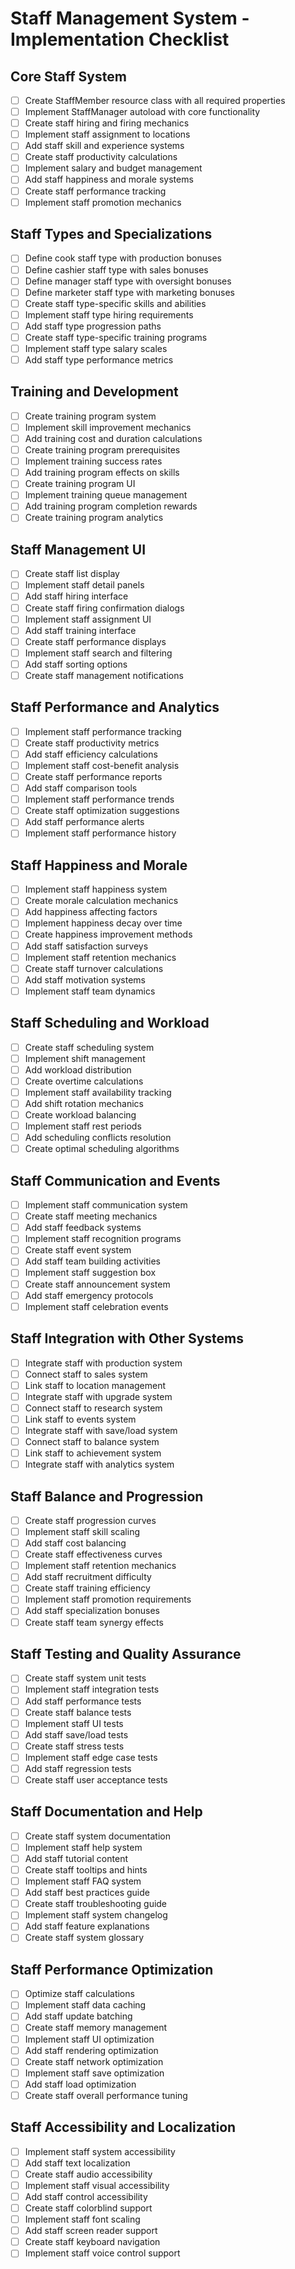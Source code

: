 # Staff Management System - Implementation Checklist

## Core Staff System
- [ ] Create StaffMember resource class with all required properties
- [ ] Implement StaffManager autoload with core functionality
- [ ] Create staff hiring and firing mechanics
- [ ] Implement staff assignment to locations
- [ ] Add staff skill and experience systems
- [ ] Create staff productivity calculations
- [ ] Implement salary and budget management
- [ ] Add staff happiness and morale systems
- [ ] Create staff performance tracking
- [ ] Implement staff promotion mechanics

## Staff Types and Specializations
- [ ] Define cook staff type with production bonuses
- [ ] Define cashier staff type with sales bonuses
- [ ] Define manager staff type with oversight bonuses
- [ ] Define marketer staff type with marketing bonuses
- [ ] Create staff type-specific skills and abilities
- [ ] Implement staff type hiring requirements
- [ ] Add staff type progression paths
- [ ] Create staff type-specific training programs
- [ ] Implement staff type salary scales
- [ ] Add staff type performance metrics

## Training and Development
- [ ] Create training program system
- [ ] Implement skill improvement mechanics
- [ ] Add training cost and duration calculations
- [ ] Create training program prerequisites
- [ ] Implement training success rates
- [ ] Add training program effects on skills
- [ ] Create training program UI
- [ ] Implement training queue management
- [ ] Add training program completion rewards
- [ ] Create training program analytics

## Staff Management UI
- [ ] Create staff list display
- [ ] Implement staff detail panels
- [ ] Add staff hiring interface
- [ ] Create staff firing confirmation dialogs
- [ ] Implement staff assignment UI
- [ ] Add staff training interface
- [ ] Create staff performance displays
- [ ] Implement staff search and filtering
- [ ] Add staff sorting options
- [ ] Create staff management notifications

## Staff Performance and Analytics
- [ ] Implement staff performance tracking
- [ ] Create staff productivity metrics
- [ ] Add staff efficiency calculations
- [ ] Implement staff cost-benefit analysis
- [ ] Create staff performance reports
- [ ] Add staff comparison tools
- [ ] Implement staff performance trends
- [ ] Create staff optimization suggestions
- [ ] Add staff performance alerts
- [ ] Implement staff performance history

## Staff Happiness and Morale
- [ ] Implement staff happiness system
- [ ] Create morale calculation mechanics
- [ ] Add happiness affecting factors
- [ ] Implement happiness decay over time
- [ ] Create happiness improvement methods
- [ ] Add staff satisfaction surveys
- [ ] Implement staff retention mechanics
- [ ] Create staff turnover calculations
- [ ] Add staff motivation systems
- [ ] Implement staff team dynamics

## Staff Scheduling and Workload
- [ ] Create staff scheduling system
- [ ] Implement shift management
- [ ] Add workload distribution
- [ ] Create overtime calculations
- [ ] Implement staff availability tracking
- [ ] Add shift rotation mechanics
- [ ] Create workload balancing
- [ ] Implement staff rest periods
- [ ] Add scheduling conflicts resolution
- [ ] Create optimal scheduling algorithms

## Staff Communication and Events
- [ ] Implement staff communication system
- [ ] Create staff meeting mechanics
- [ ] Add staff feedback systems
- [ ] Implement staff recognition programs
- [ ] Create staff event system
- [ ] Add staff team building activities
- [ ] Implement staff suggestion box
- [ ] Create staff announcement system
- [ ] Add staff emergency protocols
- [ ] Implement staff celebration events

## Staff Integration with Other Systems
- [ ] Integrate staff with production system
- [ ] Connect staff to sales system
- [ ] Link staff to location management
- [ ] Integrate staff with upgrade system
- [ ] Connect staff to research system
- [ ] Link staff to events system
- [ ] Integrate staff with save/load system
- [ ] Connect staff to balance system
- [ ] Link staff to achievement system
- [ ] Integrate staff with analytics system

## Staff Balance and Progression
- [ ] Create staff progression curves
- [ ] Implement staff skill scaling
- [ ] Add staff cost balancing
- [ ] Create staff effectiveness curves
- [ ] Implement staff retention mechanics
- [ ] Add staff recruitment difficulty
- [ ] Create staff training efficiency
- [ ] Implement staff promotion requirements
- [ ] Add staff specialization bonuses
- [ ] Create staff team synergy effects

## Staff Testing and Quality Assurance
- [ ] Create staff system unit tests
- [ ] Implement staff integration tests
- [ ] Add staff performance tests
- [ ] Create staff balance tests
- [ ] Implement staff UI tests
- [ ] Add staff save/load tests
- [ ] Create staff stress tests
- [ ] Implement staff edge case tests
- [ ] Add staff regression tests
- [ ] Create staff user acceptance tests

## Staff Documentation and Help
- [ ] Create staff system documentation
- [ ] Implement staff help system
- [ ] Add staff tutorial content
- [ ] Create staff tooltips and hints
- [ ] Implement staff FAQ system
- [ ] Add staff best practices guide
- [ ] Create staff troubleshooting guide
- [ ] Implement staff system changelog
- [ ] Add staff feature explanations
- [ ] Create staff system glossary

## Staff Performance Optimization
- [ ] Optimize staff calculations
- [ ] Implement staff data caching
- [ ] Add staff update batching
- [ ] Create staff memory management
- [ ] Implement staff UI optimization
- [ ] Add staff rendering optimization
- [ ] Create staff network optimization
- [ ] Implement staff save optimization
- [ ] Add staff load optimization
- [ ] Create staff overall performance tuning

## Staff Accessibility and Localization
- [ ] Implement staff system accessibility
- [ ] Add staff text localization
- [ ] Create staff audio accessibility
- [ ] Implement staff visual accessibility
- [ ] Add staff control accessibility
- [ ] Create staff colorblind support
- [ ] Implement staff font scaling
- [ ] Add staff screen reader support
- [ ] Create staff keyboard navigation
- [ ] Implement staff voice control support 